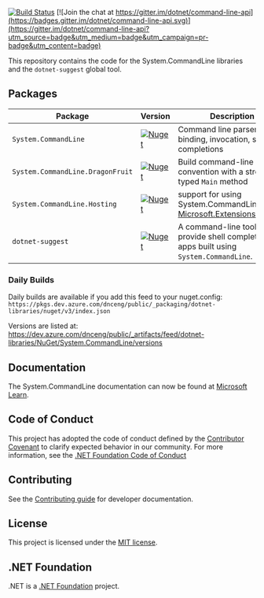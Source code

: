 

[![Build Status](https://dev.azure.com/dnceng-public/public/_apis/build/status/dotnet/command-line-api/command-line-api?branchName=main)](https://dev.azure.com/dnceng-public/public/_build?definitionId=175&branchName=main) [![Join the chat at https://gitter.im/dotnet/command-line-api](https://badges.gitter.im/dotnet/command-line-api.svg)](https://gitter.im/dotnet/command-line-api?utm_source=badge&utm_medium=badge&utm_campaign=pr-badge&utm_content=badge)

This repository contains the code for the System.CommandLine libraries and the `dotnet-suggest` global tool.

## Packages

Package                          | Version                                                                                                                                     | Description
---------------------------------| ------------------------------------------------------------------------------------------------------------------------------------------- | -----------------------------
`System.CommandLine`             | [![Nuget](https://img.shields.io/nuget/v/System.CommandLine.svg)](https://nuget.org/packages/System.CommandLine)                            | Command line parser, model binding, invocation, shell completions
`System.CommandLine.DragonFruit` | [![Nuget](https://img.shields.io/nuget/v/System.CommandLine.DragonFruit.svg)](https://nuget.org/packages/System.CommandLine.DragonFruit)    | Build command-line apps by convention with a strongly-typed `Main` method
`System.CommandLine.Hosting`     | [![Nuget](https://img.shields.io/nuget/v/System.CommandLine.Hosting.svg)](https://nuget.org/packages/System.CommandLine.Hosting)            | support for using System.CommandLine with [Microsoft.Extensions.Hosting](https://www.nuget.org/packages/Microsoft.Extensions.Hosting/)
`dotnet-suggest`                 | [![Nuget](https://img.shields.io/nuget/v/dotnet-suggest.svg)](https://nuget.org/packages/dotnet-suggest)                                    | A command-line tool to provide shell completions for apps built using `System.CommandLine`.

### Daily Builds

Daily builds are available if you add this feed to your nuget.config: `https://pkgs.dev.azure.com/dnceng/public/_packaging/dotnet-libraries/nuget/v3/index.json`

Versions are listed at: https://dev.azure.com/dnceng/public/_artifacts/feed/dotnet-libraries/NuGet/System.CommandLine/versions

## Documentation

The System.CommandLine documentation can now be found at [Microsoft Learn](https://learn.microsoft.com/en-us/dotnet/standard/commandline/).

## Code of Conduct

This project has adopted the code of conduct defined by the [Contributor Covenant](https://www.contributor-covenant.org/) to clarify expected behavior in our community. For more information, see the [.NET Foundation Code of Conduct](https://www.dotnetfoundation.org/code-of-conduct)

## Contributing

See the [Contributing guide](CONTRIBUTING.md) for developer documentation.

## License

This project is licensed under the [MIT license](LICENSE.md).

## .NET Foundation

.NET is a [.NET Foundation](http://www.dotnetfoundation.org/projects) project.
